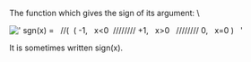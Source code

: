 The function which gives the sign of its argument: \\

![' sgn(x) =   //(  ( -1,   x\<0  //////// +1,   x\>0   //////// 0,   x=0 )   '](../dictionary/equation_images/3360.1..png)

It is sometimes written sign(x).
